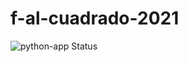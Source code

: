 # f-al-cuadrado-2021

![python-app Status](https://github.com/uca-pid/2021-f-al-cuadrado/actions/workflows/python-app.yml/badge.svg)
